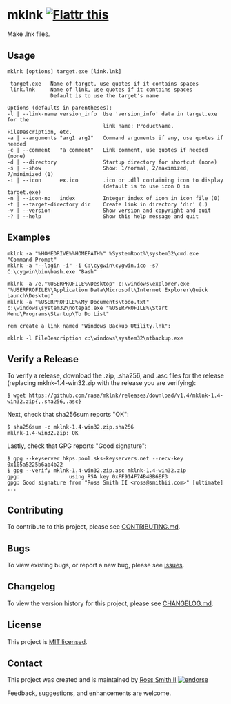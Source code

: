 # mklnk [![Flattr this][flatter_png]][flatter]

Make .lnk files.

## Usage

````
mklnk [options] target.exe [link.lnk]

 target.exe   Name of target, use quotes if it contains spaces
 link.lnk     Name of link, use quotes if it contains spaces
              Default is to use the target's name

Options (defaults in parentheses):
-l | --link-name version_info  Use 'version_info' data in target.exe for the
                               link name: ProductName, FileDescription, etc.
-a | --arguments "arg1 arg2"   Command arguments if any, use quotes if needed
-c | --comment   "a comment"   Link comment, use quotes if needed (none)
-d | --directory               Startup directory for shortcut (none)
-s | --show                    Show: 1/normal, 2/maximized, 7/minimized (1)
-i | --icon      ex.ico        .ico or .dll containing icon to display
                               (default is to use icon 0 in target.exe)
-n | --icon-no   index         Integer index of icon in icon file (0)
-t | --target-directory dir    Create link in directory 'dir' (.)
-v | --version                 Show version and copyright and quit
-? | --help                    Show this help message and quit
````

## Examples

````batch
mklnk -a "%HOMEDRIVE%%HOMEPATH%" %SystemRoot%\system32\cmd.exe "Command Prompt"
mklnk -a "--login -i" -i C:\cygwin\cygwin.ico -s7 C:\cygwin\bin\bash.exe "Bash"

mklnk -a /e,"%USERPROFILE%\Desktop" c:\windows\explorer.exe "%USERPROFILE%\Application Data\Microsoft\Internet Explorer\Quick Launch\Desktop"
mklnk -a "%USERPROFILE%\My Documents\todo.txt" c:\windows\system32\notepad.exe "%USERPROFILE%\Start Menu\Programs\Startup\To Do List"

rem create a link named "Windows Backup Utility.lnk":

mklnk -l FileDescription c:\windows\system32\ntbackup.exe
````

## Verify a Release

To verify a release, download the .zip, .sha256, and .asc files for the release 
(replacing mklnk-1.4-win32.zip with the release you are verifying):

````
$ wget https://github.com/rasa/mklnk/releases/download/v1.4/mklnk-1.4-win32.zip{,.sha256,.asc}
````

Next, check that sha256sum reports "OK":
````
$ sha256sum -c mklnk-1.4-win32.zip.sha256
mklnk-1.4-win32.zip: OK
````

Lastly, check that GPG reports "Good signature":

````
$ gpg --keyserver hkps.pool.sks-keyservers.net --recv-key 0x105a5225b6ab4b22
$ gpg --verify mklnk-1.4-win32.zip.asc mklnk-1.4-win32.zip
gpg:                using RSA key 0xFF914F74B4BB6EF3
gpg: Good signature from "Ross Smith II <ross@smithii.com>" [ultimate]
...
````

## Contributing

To contribute to this project, please see [CONTRIBUTING.md](CONTRIBUTING.md).

## Bugs

To view existing bugs, or report a new bug, please see [issues](../../issues).

## Changelog

To view the version history for this project, please see [CHANGELOG.md](CHANGELOG.md).

## License

This project is [MIT licensed](LICENSE).

## Contact

This project was created and is maintained by [Ross Smith II][] [![endorse][endorse_png]][endorse]

Feedback, suggestions, and enhancements are welcome.

[Ross Smith II]: mailto:ross@smithii.com "ross@smithii.com"
[flatter]: https://flattr.com/submit/auto?user_id=rasa&url=https%3A%2F%2Fgithub.com%2Frasa%2Fmklnk
[flatter_png]: http://button.flattr.com/flattr-badge-large.png "Flattr this"
[endorse]: https://coderwall.com/rasa
[endorse_png]: https://api.coderwall.com/rasa/endorsecount.png "endorse"

